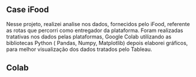 ## **Case iFood**


Nesse projeto, realizei analise nos dados, fornecidos pelo iFood, referente as rotas que percorri como entregador da plataforma. Foram realizadas tratativas nos dados pelas plataformas, Google Colab utilizando as bibliotecas Python ( Pandas, Numpy, Matplotlib) depois elaborei gráficos, para melhor visualização dos dados tratados pelo Tableau.

## **Colab**

